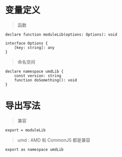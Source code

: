 <!--
 * @LastEditors: wudan01
 * @description: 文件描述
-->
# 变量定义
> 函数
```
declare function moduleLib(options: Options): void

interface Options {
    [key: string]: any
}
```

> 命名空间

```
declare namespace umdLib {
    const version: string
    function doSomething(): void
}
```

# 导出写法
> 兼容
```
export = moduleLib
```

> umd : AMD 和 CommonJS 都是兼容 
```
export as namespace umdLib
```